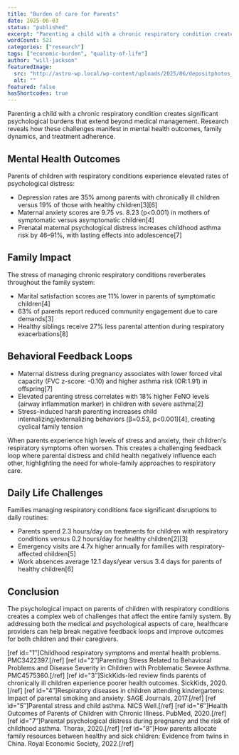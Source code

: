 ```yaml
---
title: "Burden of care for Parents"
date: 2025-06-03
status: "published"
excerpt: "Parenting a child with a chronic respiratory condition creates significant psychological burdens that extend beyond medical management. Research reveals how the..."
wordCount: 521
categories: ["research"]
tags: ["economic-burden", "quality-of-life"]
author: "will-jackson"
featuredImage:
  src: "http://astro-wp.local/wp-content/uploads/2025/06/depositphotos_563366138-stock-photo-why-do-they-have-to.webp"
  alt: ""
featured: false
hasShortcodes: true
---
```


<p>Parenting a child with a chronic respiratory condition creates significant psychological burdens that extend beyond medical management. Research reveals how these challenges manifest in mental health outcomes, family dynamics, and treatment adherence.</p>

<h2 >Mental Health Outcomes</h2>

<p>Parents of children with respiratory conditions experience elevated rates of psychological distress:</p>

<ul >
<li>Depression rates are 35% among parents with chronically ill children versus 19% of those with healthy children[3][6]</li>

<li>Maternal anxiety scores are 9.75 vs. 8.23 (p<0.001) in mothers of symptomatic versus asymptomatic children[4]</li>

<li>Prenatal maternal psychological distress increases childhood asthma risk by 46–91%, with lasting effects into adolescence[7]</li>
</ul>

<StatsCards>
  <Stat value="35%" label="Parents of chronically ill children meeting clinical depression criteria" color="red" /> 
  <Stat value="46-91%" label="Increased childhood asthma risk from prenatal maternal distress" color="blue" /> 
  <Stat value="2.7x" label="Higher insomnia rates in caregivers of children with nocturnal symptoms" color="purple" />
</StatsCards>

<h2 >Family Impact</h2>

<p>The stress of managing chronic respiratory conditions reverberates throughout the family system:</p>

<ul >
<li>Marital satisfaction scores are 11% lower in parents of symptomatic children[4]</li>

<li>63% of parents report reduced community engagement due to care demands[3]</li>

<li>Healthy siblings receive 27% less parental attention during respiratory exacerbations[8]</li>
</ul>

<h2 >Behavioral Feedback Loops</h2>

<ul >
<li>Maternal distress during pregnancy associates with lower forced vital capacity (FVC z-score: -0.10) and higher asthma risk (OR:1.91) in offspring[7]</li>

<li>Elevated parenting stress correlates with 18% higher FeNO levels (airway inflammation marker) in children with severe asthma[2]</li>

<li>Stress-induced harsh parenting increases child internalizing/externalizing behaviors (β=0.53, p<0.001)[4], creating cyclical family tension</li>
</ul>

<KeyInsight>
When parents experience high levels of stress and anxiety, their children's respiratory symptoms often worsen. This creates a challenging feedback loop where parental distress and child health negatively influence each other, highlighting the need for whole-family approaches to respiratory care.
</KeyInsight>

<h2 >Daily Life Challenges</h2>

<p>Families managing respiratory conditions face significant disruptions to daily routines:</p>

<ul >
<li>Parents spend 2.3 hours/day on treatments for children with respiratory conditions versus 0.2 hours/day for healthy children[2][3]</li>

<li>Emergency visits are 4.7x higher annually for families with respiratory-affected children[5]</li>

<li>Work absences average 12.1 days/year versus 3.4 days for parents of healthy children[6]</li>
</ul>

<StatsCards>
  <Stat value="2.3 hrs" label="Daily time spent on treatments" color="cyan" /> 
  <Stat value="4.7x" label="Higher rate of emergency visits annually" color="emerald" /> 
  <Stat value="12.1 days" label="Average work absences per year" color="indigo" />
</StatsCards>

<h2 >Conclusion</h2>

<p>The psychological impact on parents of children with respiratory conditions creates a complex web of challenges that affect the entire family system. By addressing both the medical and psychological aspects of care, healthcare providers can help break negative feedback loops and improve outcomes for both children and their caregivers.</p>

<References>
[ref id="1&#8243;]Childhood respiratory symptoms and mental health problems. PMC3422397.[/ref]
[ref id="2&#8243;]Parenting Stress Related to Behavioral Problems and Disease Severity in Children with Problematic Severe Asthma. PMC4575360.[/ref]
[ref id="3&#8243;]SickKids-led review finds parents of chronically ill children experience poorer health outcomes. SickKids, 2020.[/ref]
[ref id="4&#8243;]Respiratory diseases in children attending kindergartens: Impact of parental smoking and anxiety. SAGE Journals, 2017.[/ref]
[ref id="5&#8243;]Parental stress and child asthma. NICS Well.[/ref]
[ref id="6&#8243;]Health Outcomes of Parents of Children with Chronic Illness. PubMed, 2020.[/ref]
[ref id="7&#8243;]Parental psychological distress during pregnancy and the risk of childhood asthma. Thorax, 2020.[/ref]
[ref id="8&#8243;]How parents allocate family resources between healthy and sick children: Evidence from twins in China. Royal Economic Society, 2022.[/ref]
</References>